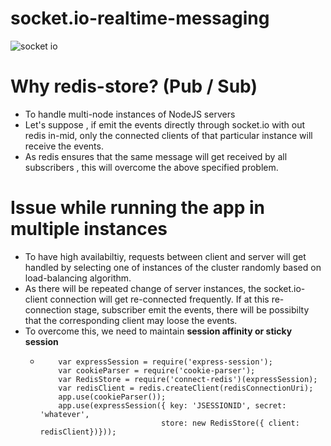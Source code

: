 # socket.io-realtime-messaging

![socket io](https://user-images.githubusercontent.com/20100300/29750280-78e582aa-8b5a-11e7-9423-bccb9fa7dea9.png)


# Why redis-store? (Pub / Sub)
* To handle multi-node instances of NodeJS servers
* Let's suppose , if emit the events directly through socket.io with out redis in-mid, only the connected clients of that particular instance will receive the events. 
* As redis ensures that the same message will get received by all subscribers , this will overcome the above specified problem.

# Issue while running the app in multiple instances
* To have high availabiltiy, requests between client and server will get handled by selecting one of instances of the cluster randomly based on load-balancing algorithm.
* As there will be repeated change of server instances, the socket.io-client connection will get re-connected frequently. If at this re-connection stage, subscriber emit the events, there will be possibilty that the corresponding client may loose the events.
* To overcome this, we need to maintain **session affinity or sticky session** 
    * ``` 
          var expressSession = require('express-session');
          var cookieParser = require('cookie-parser');
          var RedisStore = require('connect-redis')(expressSession);
          var redisClient = redis.createClient(redisConnectionUri);
          app.use(cookieParser());
          app.use(expressSession({ key: 'JSESSIONID', secret: 'whatever',
                                 store: new RedisStore({ client: redisClient})}));
      ```

